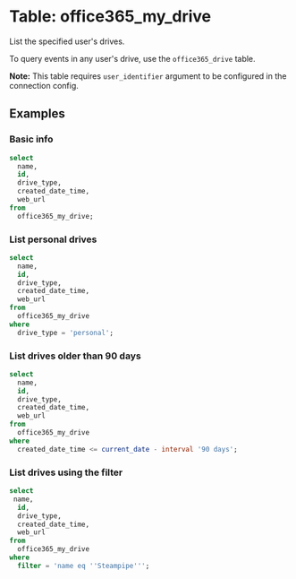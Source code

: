 # Table: office365_my_drive

List the specified user's drives.

To query events in any user's drive, use the `office365_drive` table.

**Note:** This table requires `user_identifier` argument to be configured in the connection config.

## Examples

### Basic info

```sql
select
  name,
  id,
  drive_type,
  created_date_time,
  web_url
from
  office365_my_drive;
```

### List personal drives

```sql
select
  name,
  id,
  drive_type,
  created_date_time,
  web_url
from
  office365_my_drive
where
  drive_type = 'personal';
```

### List drives older than 90 days

```sql
select
  name,
  id,
  drive_type,
  created_date_time,
  web_url
from
  office365_my_drive
where
  created_date_time <= current_date - interval '90 days';
```

### List drives using the filter

```sql
select
 name,
  id,
  drive_type,
  created_date_time,
  web_url
from
  office365_my_drive
where
  filter = 'name eq ''Steampipe''';
```
